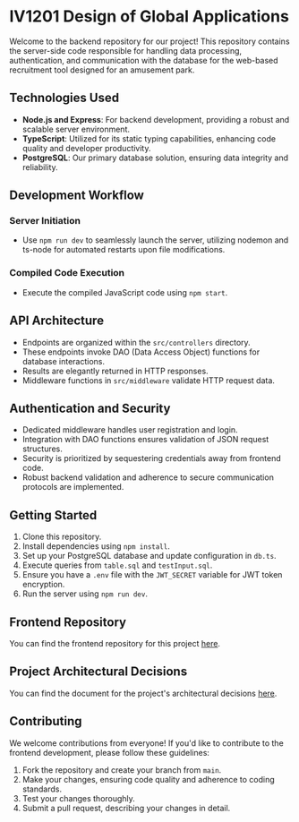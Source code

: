 # IV1201 Design of Global Applications

Welcome to the backend repository for our project! This repository contains the server-side code responsible for handling data processing, authentication, and communication with the database for the web-based recruitment tool designed for an amusement park.

## Technologies Used

- **Node.js and Express**: For backend development, providing a robust and scalable server environment.
- **TypeScript**: Utilized for its static typing capabilities, enhancing code quality and developer productivity.
- **PostgreSQL**: Our primary database solution, ensuring data integrity and reliability.

## Development Workflow

### Server Initiation
- Use `npm run dev` to seamlessly launch the server, utilizing nodemon and ts-node for automated restarts upon file modifications.

### Compiled Code Execution
- Execute the compiled JavaScript code using `npm start`.

## API Architecture

- Endpoints are organized within the `src/controllers` directory.
- These endpoints invoke DAO (Data Access Object) functions for database interactions.
- Results are elegantly returned in HTTP responses.
- Middleware functions in `src/middleware` validate HTTP request data.

## Authentication and Security

- Dedicated middleware handles user registration and login.
- Integration with DAO functions ensures validation of JSON request structures.
- Security is prioritized by sequestering credentials away from frontend code.
- Robust backend validation and adherence to secure communication protocols are implemented.

## Getting Started

1. Clone this repository.
2. Install dependencies using `npm install`.
3. Set up your PostgreSQL database and update configuration in `db.ts`.
4. Execute queries from `table.sql` and `testInput.sql`.
5. Ensure you have a `.env` file with the `JWT_SECRET` variable for JWT token encryption.
6. Run the server using `npm run dev`.

## Frontend Repository

You can find the frontend repository for this project [here](https://github.com/danti58/Frontend_IV1201).

## Project Architectural Decisions
You can find the document for the project's architectural decisions [here](https://docs.google.com/document/d/1gWo1ijLxyZT4eF8KKFxvUuuaw3QfT_TpaXjfWpQ4A_A/edit?usp=sharing).

## Contributing
We welcome contributions from everyone! If you'd like to contribute to the frontend development, please follow these guidelines:

1. Fork the repository and create your branch from `main`.
2. Make your changes, ensuring code quality and adherence to coding standards.
3. Test your changes thoroughly.
4. Submit a pull request, describing your changes in detail.
